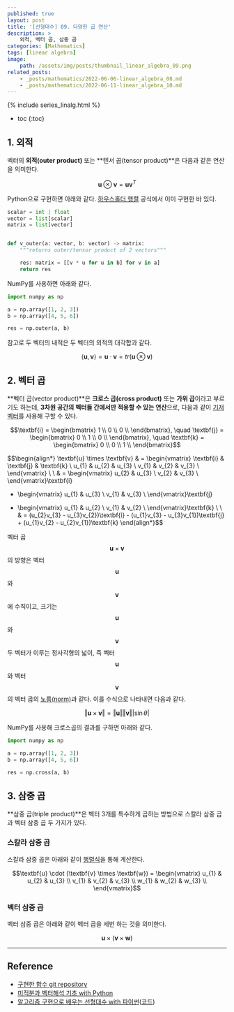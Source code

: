 ```yaml
---
published: true
layout: post
title: '[선형대수] 09. 다양한 곱 연산'
description: >
    외적, 벡터 곱, 삼중 곱
categories: [Mathematics]
tags: [linear algebra]
image:
    path: /assets/img/posts/thumbnail_linear_algebra_09.png
related_posts:
    - _posts/mathematics/2022-06-06-linear_algebra_08.md
    - _posts/mathematics/2022-06-11-linear_algebra_10.md
---
```

{% include series_linalg.html %}
* toc
{:toc}

## 1. 외적

벡터의 **외적(outer product)** 또는 **텐서 곱(tensor product)**은 다음과 같은 연산을 의미한다.  

$$\textbf{u} \otimes \textbf{v} = \textbf{u} \textbf{v}^{T}$$

Python으로 구현하면 아래와 같다. [하우스홀더 행렬](/mathematics/linear_algebra_02/#8-하우스홀더-행렬) 공식에서 이미 구현한 바 있다.  

```python
scalar = int | float
vector = list[scalar]
matrix = list[vector]


def v_outer(a: vector, b: vector) -> matrix:
    """returns outer/tensor product of 2 vectors"""

    res: matrix = [[v * u for u in b] for v in a]
    return res
```

NumPy를 사용하면 아래와 같다.  

```python
import numpy as np

a = np.array([1, 2, 3])
b = np.array([4, 5, 6])

res = np.outer(a, b)
```

참고로 두 벡터의 내적은 두 벡터의 외적의 대각합과 같다.  

$$\langle \textbf{u}, \textbf{v} \rangle = \textbf{u} \cdot \textbf{v} = tr(\textbf{u} \otimes \textbf{v})$$

## 2. 벡터 곱

**벡터 곱(vector product)**은 **크로스 곱(cross product)** 또는 **가위 곱**이라고 부르기도 하는데, **3차원 공간의 벡터들 간에서만 적용할 수 있는 연산**으로, 다음과 같이 [기저 벡터](/mathematics/linear_algebra_06/#기저-벡터)를 사용해 구할 수 있다.  

$$\textbf{i} = \begin{bmatrix}
1 \\
0 \\
0 \\
\end{bmatrix}, \quad
\textbf{j} = \begin{bmatrix}
0 \\
1 \\
0 \\
\end{bmatrix}, \quad
\textbf{k} = \begin{bmatrix}
0 \\
0 \\
1 \\
\end{bmatrix}$$

$$\begin{align*}
\textbf{u} \times \textbf{v} & = \begin{vmatrix}
\textbf{i} & \textbf{j} & \textbf{k} \\
u_{1} & u_{2} & u_{3} \\
v_{1} & v_{2} & v_{3} \\
\end{vmatrix} \\
\\
& = \begin{vmatrix}
u_{2} & u_{3} \\
v_{2} & v_{3} \\
\end{vmatrix}\textbf{i}
- \begin{vmatrix}
u_{1} & u_{3} \\
v_{1} & v_{3} \\
\end{vmatrix}\textbf{j}
+ \begin{vmatrix}
u_{1} & u_{2} \\
v_{1} & v_{2} \\
\end{vmatrix}\textbf{k} \\
\\
& = (u_{2}v_{3} - u_{3}v_{2})\textbf{i} - (u_{1}v_{3} - u_{3}v_{1})\textbf{j} + (u_{1}v_{2} - u_{2}v_{1})\textbf{k}
\end{align*}$$

벡터 곱 $$\textbf{u} \times \textbf{v}$$의 방향은 벡터 $$\textbf{u}$$와 $$\textbf{v}$$에 수직이고, 크기는 $$\textbf{u}$$와 $$\textbf{v}$$ 두 벡터가 이루는 정사각형의 넓이, 즉 벡터 $$\textbf{u}$$와 벡터 $$\textbf{v}$$의 벡터 곱의 [노름(norm)](/mathematics/linear_algebra_07/#2-노름norm)과 같다. 이를 수식으로 나타내면 다음과 같다.  

$$\Vert \textbf{u} \times \textbf{v} \Vert = \Vert \textbf{u} \Vert \Vert \textbf{v} \Vert \vert \sin \theta \vert$$

NumPy를 사용해 크로스곱의 결과를 구하면 아래와 같다.  

```python
import numpy as np

a = np.array([1, 2, 3])
b = np.array([4, 5, 6])

res = np.cross(a, b)
```

## 3. 삼중 곱

**삼중 곱(triple product)**은 벡터 3개를 특수하게 곱하는 방법으로 스칼라 삼중 곱과 벡터 삼중 곱 두 가지가 있다.  

### 스칼라 삼중 곱

스칼라 삼중 곱은 아래와 같이 [행렬식](/mathematics/linear_algebra_04/)을 통해 계산한다.  

$$\textbf{u} \cdot (\textbf{v} \times \textbf{w})
= \begin{vmatrix}
u_{1} & u_{2} & u_{3} \\
v_{1} & v_{2} & v_{3} \\
w_{1} & w_{2} & w_{3} \\
\end{vmatrix}$$

### 벡터 삼중 곱

벡터 삼중 곱은 아래와 같이 벡터 곱을 세번 하는 것을 의미한다.  

$$\textbf{u} \times (\textbf{v} \times \textbf{w})$$

---
## Reference
- [구현한 함수 git repository](https://github.com/djccnt15/mathematics)
- [미적분과 벡터해석 기초 with Python](http://www.kyobobook.co.kr/product/detailViewKor.laf?mallGb=KOR&ejkGb=KOR&barcode=9791160735314)
- [알고리즘 구현으로 배우는 선형대수 with 파이썬](http://www.kyobobook.co.kr/product/detailViewKor.laf?mallGb=KOR&ejkGb=KOR&barcode=9791165921125)([코드](https://github.com/bjpublic/linearalgebra))